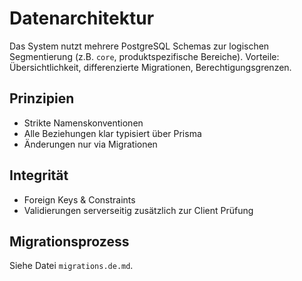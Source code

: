 # Datenarchitektur

Das System nutzt mehrere PostgreSQL Schemas zur logischen Segmentierung (z.B. `core`, produktspezifische Bereiche). Vorteile: Übersichtlichkeit, differenzierte Migrationen, Berechtigungsgrenzen.

## Prinzipien
- Strikte Namenskonventionen
- Alle Beziehungen klar typisiert über Prisma
- Änderungen nur via Migrationen

## Integrität
- Foreign Keys & Constraints
- Validierungen serverseitig zusätzlich zur Client Prüfung

## Migrationsprozess
Siehe Datei `migrations.de.md`.

